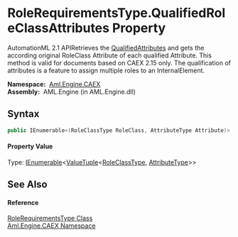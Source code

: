 RoleRequirementsType.QualifiedRoleClassAttributes Property
==========================================================
AutomationML 2.1 APIRetrieves the [QualifiedAttributes][1] and gets the according original RoleClass Attribute of each qualified Attribute. This method is valid for documents based on CAEX 2.15 only. The qualification of attributes is a feature to assign multiple roles to an InternalElement.

  **Namespace:**  [Aml.Engine.CAEX][2]  
  **Assembly:**  AML.Engine (in AML.Engine.dll)

Syntax
------

```csharp
public IEnumerable<(RoleClassType RoleClass, AttributeType Attribute)> QualifiedRoleClassAttributes { get; }
```

#### Property Value
Type: [IEnumerable][3]&lt;[ValueTuple][4]&lt;[RoleClassType][5], [AttributeType][6]>>

See Also
--------

#### Reference
[RoleRequirementsType Class][7]  
[Aml.Engine.CAEX Namespace][2]  

[1]: QualifiedAttributes.md
[2]: ../README.md
[3]: https://docs.microsoft.com/dotnet/api/system.collections.generic.ienumerable-1
[4]: https://docs.microsoft.com/dotnet/api/system.valuetuple-2
[5]: ../RoleClassType/README.md
[6]: ../AttributeType/README.md
[7]: README.md
[8]: https://www.automationml.org
[9]: ../../icons/logoShade.png